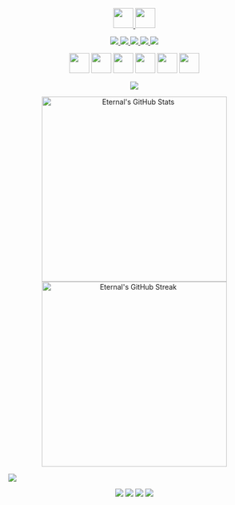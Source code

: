 
<p align="center"><a href="https://tarun-kamboj.github.io/">
<img height="40px" src="https://img.shields.io/badge/-Tarun-0d1117?style=for-the-badge">
<img height="40px" src="https://img.shields.io/badge/-Kamboj-ffffff?style=for-the-badge">
</a></p> 
<p align="center"><a href="https://tarun-kamboj.github.io/"> 
<img src="https://img.shields.io/badge/-A-ffffff?style=for-the-badge">
<img src="https://img.shields.io/badge/-Python_Developer-ffffff?style=for-the-badge">
<img src="https://img.shields.io/badge/-and-ffffff?style=for-the-badge">
<img src="https://img.shields.io/badge/-a-0d1117?style=for-the-badge">
<img src="https://img.shields.io/badge/-Full_Stack_web_developer-0d1117?style=for-the-badge">
</a></p>

<p align="center">
<a target="_blank" href="https://www.linkedin.com/in/kambojtarun"><img height="40px" src="https://img.shields.io/badge/--0d1117?style=for-the-badge&logo=LinkedIn&logoColor=0A66C2"></a>
<a target="_blank" href="mailto:kambojtarun02@gmail.com"><img height="40px" src="https://img.shields.io/badge/--0d1117?style=for-the-badge&logo=Gmail"></a>
<a target="_blank" href="https://twitter.com/TarunKamboj_"><img height="40px" src="https://img.shields.io/badge/--0d1117?style=for-the-badge&logo=Twitter"></a>
<a target="_blank" href="https://wa.me/919466416667"><img height="40px" src="https://img.shields.io/badge/--0d1117?style=for-the-badge&logo=WhatsApp"></a>
<a target="_blank" href="https://discord.com/users/724826268645851157"><img height="40px" src="https://img.shields.io/badge/--0d1117?style=for-the-badge&logo=Discord"></a>
<a target="_blank" href="https://www.google.com/maps/place/Ravi+Nagar,+Gobind+Pura,+Haryana+135002/@30.1463269,77.286907,18z/data=!4m2!3m1!1s0x390efbd7db3fb9fb:0x5f3fd8e81a2aba1e"><img height="40px" src="https://img.shields.io/badge/--0d1117?style=for-the-badge&logo=Google-Maps"></a>
</p>

<p align="center"><img src="https://komarev.com/ghpvc/?username=Tarun-Kamboj&style=flat-square&color=4287f5"></p>
<p align="center">
<img width="370px" alt="Eternal's GitHub Stats" src="https://github-readme-stats.vercel.app/api?username=Tarun-Kamboj&custom_title=In+Data+We+Trust&show_icons=true&hide_border=true&count_private=true&bg_color=00000000&title_color=2e7eff&text_color=878787&icon_color=2e7eff&cache_seconds=1800" />
<img width="370px" alt="Eternal's GitHub Streak" src="https://github-readme-streak-stats.herokuapp.com/?user=Tarun-Kamboj&background=00000000&hide_border=true&stroke=878787&ring=296dda&fire=296dda&currStreakNum=878787&sideNums=878787&currStreakLabel=878787&sideLabels=878787&dates=878787" />
</p>
<p><img src="https://activity-graph.herokuapp.com/graph?username=Tarun-Kamboj&theme=dracula&bg_color=00000000&color=878787&line=296dda&point=00000000&area=true&hide_border=true"></p>

<p align="center">
<a target="_blank" href="https://github.com/Tarun-Kamboj/Language_Translator_Webapp"><img src="https://github-readme-stats.vercel.app/api/pin/?username=Tarun-Kamboj&repo=Language_Translator_Webapp&title_color=58a6fe&text_color=8b949e&icon_color=8b949e&bg_color=00000000&cache_seconds=1800"></a>
<a target="_blank" href="https://github.com/Tarun-Kamboj/Charity_Web"><img src="https://github-readme-stats.vercel.app/api/pin/?username=Tarun-Kamboj&repo=Charity_Web&title_color=58a6fe&text_color=8b949e&icon_color=8b949e&bg_color=00000000&cache_seconds=1800"></a>
<a target="_blank" href="https://github.com/Tarun-Kamboj/Digit_Classification_Webapp"><img src="https://github-readme-stats.vercel.app/api/pin/?username=Tarun-Kamboj&repo=Digit_Classification_Webapp&title_color=58a6fe&text_color=8b949e&icon_color=8b949e&bg_color=00000000&cache_seconds=1800"></a>
<a target="_blank" href="https://github.com/Tarun-Kamboj/Detecting_Cracks_In_Buildings"><img src="https://github-readme-stats.vercel.app/api/pin/?username=Tarun-Kamboj&repo=Detecting_Cracks_In_Buildings&title_color=58a6fe&text_color=8b949e&icon_color=8b949e&bg_color=00000000&cache_seconds=1800"></a>
</p>
